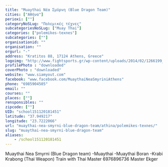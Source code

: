 ```yaml
---
title: "Muaythai Νέα Σμύρνη (Blue Dragon Team)"
cities: ["Αθήνα"]
perioxi: [""]
categoryNoSLug: "Πολεμικές τέχνες"
subcategoriesNoSLug: ["Muay Thai"]
categories: ["polemikes-texnes"]
subcategories: [""]
organisationid: ""
organisation: ""
orgurl: "-"
address: "Kratitos 88, 17124 Athens, Greece"
logoimg: "http://www.fightsports.gr/wp-content/uploads/2014/02/1266199_634071046614345_1735255253_o.jpg"
profilePhoto : "downloaded"
coverPhoto : "downloaded"
website: "www.siamyout.com"
facebook: "www.facebook.com/MuaythaiNeaSmyriniAthens"
phone: "6985904505"
email: ""
courses: ""
places: [""]
rensponsibles: ""
zipcode: [""]
UID: "school151120181451"
latitude: "37.949217"
longitude: "23.7222066"
url: "muaythai-nea-smyrni-blue-dragon-team/athina/polemikes-texnes/"
slug: "muaythai-nea-smyrni-blue-dragon-team"
aliases:
    - /school151120181451
---
```



Muaythai Nea Smyrni (Blue Dragon team) -Muaythai -Muaythai Boran -Krabi Krabong (Thai Weapon) Train with Thai Master 6976896736 Master Ekger

